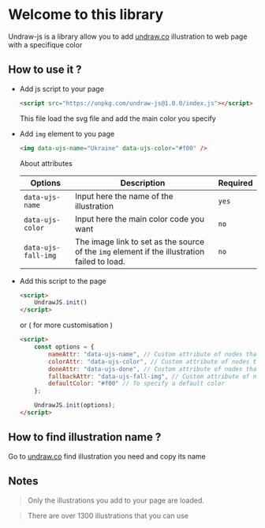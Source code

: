 # Welcome to this library

Undraw-js is a library allow you to add [undraw.co](undraw.co) illustration to web page with a specifique color

## How to use it ?

- Add js script to your page

    ```html
    <script src="https://unpkg.com/undraw-js@1.0.0/index.js"></script>
    ```
    This file load the svg file and add the main color you specify

- Add `img` element to you page
    ```html
    <img data-ujs-name="Ukraine" data-ujs-color="#f00" />
    ```
    About attributes
    
    |Options | Description | Required|
    |--------|-------------|---------|
    |`data-ujs-name`| Input here the name of the illustration| `yes` |
    |`data-ujs-color`| Input here the main color code you want| `no` |
    |`data-ujs-fall-img`|The image link to set as the source of the `img` element if the illustration failed to load.| `no` |

- Add this script to the page

    ```html
    <script>
        UndrawJS.init()
    </script>
    ```
    or ( for more customisation )

    ```html
    <script>
        const options = {
            nameAttr: "data-ujs-name", // Custom attribute of nodes that specifies the name of the illustration
            colorAttr: "data-ujs-color", // Custom attribute of nodes that specifies the main color
            doneAttr: "data-ujs-done", // Custom attribute of nodes that specifies if the illustration is addded to the node
            fallbackAttr: "data-ujs-fall-img", // Custom attribute of nodes that specifies the fall image
            defaultColor: "#f00" // To specify a default color
        };

        UndrawJS.init(options);
    </script>
    ```

## How to find illustration name ? 
 
 Go to [undraw.co](https://undraw.co/illustrations) find illustration you need and copy its name

## Notes
> Only the illustrations you add to your page are loaded.

>There are over 1300 illustrations that you can use
